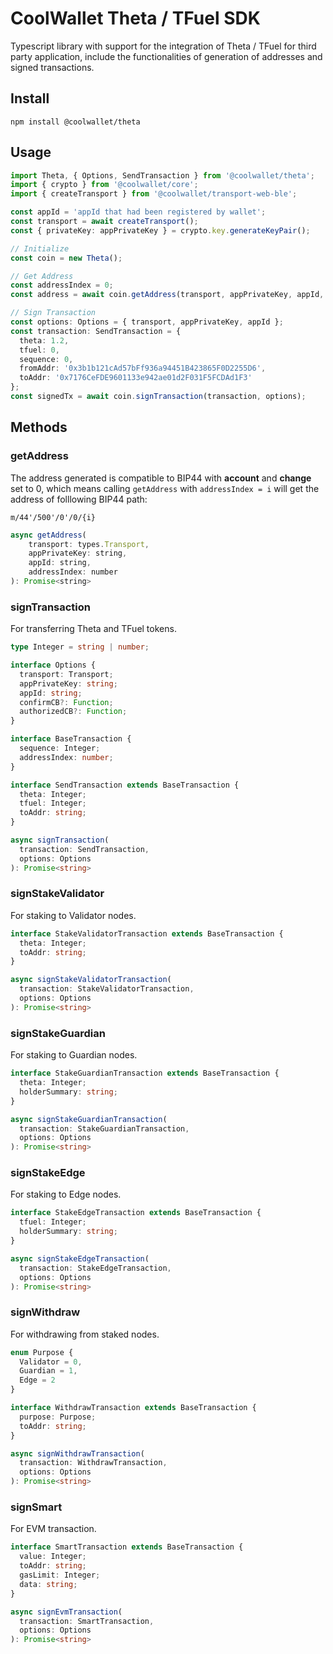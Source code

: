 # CoolWallet Theta / TFuel SDK

Typescript library with support for the integration of Theta / TFuel for third party application, include the functionalities of generation of addresses and signed transactions. 

## Install

```shell
npm install @coolwallet/theta
```

## Usage

```typescript
import Theta, { Options, SendTransaction } from '@coolwallet/theta';
import { crypto } from '@coolwallet/core';
import { createTransport } from '@coolwallet/transport-web-ble';

const appId = 'appId that had been registered by wallet';
const transport = await createTransport();
const { privateKey: appPrivateKey } = crypto.key.generateKeyPair();

// Initialize
const coin = new Theta();

// Get Address
const addressIndex = 0;
const address = await coin.getAddress(transport, appPrivateKey, appId, addressIndex);

// Sign Transaction
const options: Options = { transport, appPrivateKey, appId };
const transaction: SendTransaction = {
  theta: 1.2,
  tfuel: 0,
  sequence: 0,
  fromAddr: '0x3b1b121cAd57bFf936a94451B423865F0D2255D6',
  toAddr: '0x7176CeFDE9601133e942ae01d2F031F5FCDAd1F3'
};
const signedTx = await coin.signTransaction(transaction, options);
```

## Methods

### getAddress

The address generated is compatible to BIP44 with **account** and **change** set to 0, which means calling `getAddress` with `addressIndex = i` will get the address of folllowing BIP44 path:

```none
m/44'/500'/0'/0/{i}
```
```javascript
async getAddress(
    transport: types.Transport,
    appPrivateKey: string,
    appId: string,
    addressIndex: number
): Promise<string>
```

### signTransaction

For transferring Theta and TFuel tokens.

```typescript
type Integer = string | number;

interface Options {
  transport: Transport;
  appPrivateKey: string;
  appId: string;
  confirmCB?: Function;
  authorizedCB?: Function;
}

interface BaseTransaction {
  sequence: Integer;
  addressIndex: number;
}

interface SendTransaction extends BaseTransaction {
  theta: Integer;
  tfuel: Integer;
  toAddr: string;
}

async signTransaction(
  transaction: SendTransaction,
  options: Options
): Promise<string>
```

### signStakeValidator

For staking to Validator nodes.

```typescript
interface StakeValidatorTransaction extends BaseTransaction {
  theta: Integer;
  toAddr: string;
}

async signStakeValidatorTransaction(
  transaction: StakeValidatorTransaction,
  options: Options
): Promise<string>
```
### signStakeGuardian

For staking to Guardian nodes.

```typescript
interface StakeGuardianTransaction extends BaseTransaction {
  theta: Integer;
  holderSummary: string;
}

async signStakeGuardianTransaction(
  transaction: StakeGuardianTransaction,
  options: Options
): Promise<string>
```

### signStakeEdge

For staking to Edge nodes.

```typescript
interface StakeEdgeTransaction extends BaseTransaction {
  tfuel: Integer;
  holderSummary: string;
}

async signStakeEdgeTransaction(
  transaction: StakeEdgeTransaction,
  options: Options
): Promise<string>
```

### signWithdraw

For withdrawing from staked nodes.

```typescript
enum Purpose {
  Validator = 0,
  Guardian = 1,
  Edge = 2
}

interface WithdrawTransaction extends BaseTransaction {
  purpose: Purpose;
  toAddr: string;
}

async signWithdrawTransaction(
  transaction: WithdrawTransaction,
  options: Options
): Promise<string>
```

### signSmart

For EVM transaction.

```typescript
interface SmartTransaction extends BaseTransaction {
  value: Integer;
  toAddr: string;
  gasLimit: Integer;
  data: string;
}

async signEvmTransaction(
  transaction: SmartTransaction,
  options: Options
): Promise<string>
```
